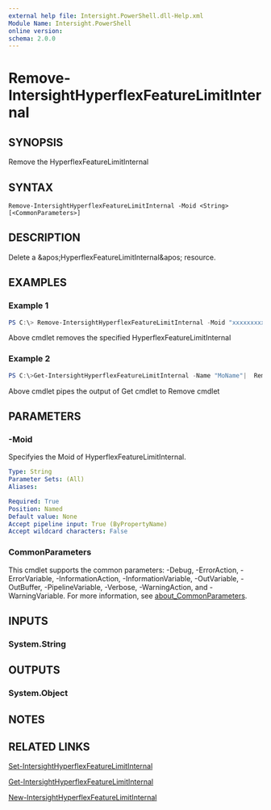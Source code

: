 ```yaml
---
external help file: Intersight.PowerShell.dll-Help.xml
Module Name: Intersight.PowerShell
online version:
schema: 2.0.0
---
```


# Remove-IntersightHyperflexFeatureLimitInternal

## SYNOPSIS
Remove the HyperflexFeatureLimitInternal

## SYNTAX

```
Remove-IntersightHyperflexFeatureLimitInternal -Moid <String> [<CommonParameters>]
```

## DESCRIPTION
Delete a &amp;apos;HyperflexFeatureLimitInternal&amp;apos; resource.

## EXAMPLES

### Example 1
```powershell
PS C:\> Remove-IntersightHyperflexFeatureLimitInternal -Moid "xxxxxxxxxxxxxxxxxxxxxxxxxxx"
```
Above cmdlet removes the specified HyperflexFeatureLimitInternal 

### Example 2
```powershell
PS C:\>Get-IntersightHyperflexFeatureLimitInternal -Name "MoName"|  Remove-IntersightHyperflexFeatureLimitInternal
```
Above cmdlet pipes the output of Get cmdlet to Remove cmdlet

## PARAMETERS

### -Moid
Specifyies the Moid of HyperflexFeatureLimitInternal.

```yaml
Type: String
Parameter Sets: (All)
Aliases:

Required: True
Position: Named
Default value: None
Accept pipeline input: True (ByPropertyName)
Accept wildcard characters: False
```

### CommonParameters
This cmdlet supports the common parameters: -Debug, -ErrorAction, -ErrorVariable, -InformationAction, -InformationVariable, -OutVariable, -OutBuffer, -PipelineVariable, -Verbose, -WarningAction, and -WarningVariable. For more information, see [about_CommonParameters](http://go.microsoft.com/fwlink/?LinkID=113216).

## INPUTS

### System.String

## OUTPUTS

### System.Object
## NOTES

## RELATED LINKS

[Set-IntersightHyperflexFeatureLimitInternal](./Set-IntersightHyperflexFeatureLimitInternal.md)

[Get-IntersightHyperflexFeatureLimitInternal](./Get-IntersightHyperflexFeatureLimitInternal.md)

[New-IntersightHyperflexFeatureLimitInternal](./New-IntersightHyperflexFeatureLimitInternal.md)

